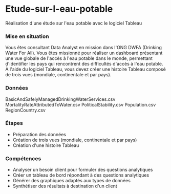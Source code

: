 # Etude-sur-l-eau-potable
Réalisation d'une étude sur l'eau potable avec le logiciel Tableau

### Mise en situation
Vous êtes consultant Data Analyst en mission dans l'ONG DWFA (Drinking Water For All). Vous êtes missionné pour réaliser un dashboard présentant une vue globale de l'accès à l'eau potable dans le monde, permettant d'identifier les pays qui rencontrent des difficultés d'accès à l'eau potable. À l'aide du logiciel Tableau, vous devez créer une histoire Tableau composé de trois vues (mondiale, continentale et par pays).

### Données
BasicAndSafelyManagedDrinkingWaterServices.csv
MortalityRateAttributedToWater.csv
PoliticalStability.csv
Population.csv
RegionCountry.csv

### Étapes
* Préparation des données
* Création de trois vues (mondiale, continentale et par pays)
* Création d'une histoire Tableau

### Compétences
* Analyser un besoin client pour formuler des questions analytiques
* Créer un tableau de bord répondant à des questions analytiques
* Générer des graphiques adaptés aux types de données
* Synthétiser des résultats à destination d'un client
